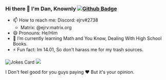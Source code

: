 ### Hi there 👋 I'm Dan, Knownly [![Github Badge](https://img.shields.io/badge/-ejrv-grey?style=flat&logo=github&logoColor=white&link=https://github.com/ejrv/)](https://www.github.com/ejrv/)

- 📫 How to reach me:
  Discord: ejrv#2738
  - Matrix: @ejrv:matrix.org
- 😄 Pronouns: He/Him
- 🌱 I’m currently learning Math and You Know, Dealing With High School Books.
- ⚡ Fun fact: Im 14.01, So don't harass me for my trash sources.

<!--
**kennelis/kennelis** is a ✨ _special_ ✨ repository because its `README.md` (this file) appears on your GitHub profile.

Here are some ideas to get you started:

- 🔭 I’m currently working on ...
- 🌱 I’m currently learning ...
- 👯 I’m looking to collaborate on ...
- 🤔 I’m looking for help with ...
- 💬 Ask me about ...
- 📫 How to reach me: ...
- 😄 Pronouns: ...
- ⚡ Fun fact: ...
-->
![Jokes Card](https://readme-jokes.vercel.app/api)
<a href="https://www.buymeacoffee.com/ejrv"><img src="https://img.buymeacoffee.com/button-api/?text=Buy me a coffin&emoji=⚰️&slug=ejrv&button_colour=408080&font_colour=ffffff&font_family=Cookie&outline_colour=ffffff&coffee_colour=FFDD00" /></a>

I Don't feel good for you guys paying ❤️ But it's your opinion.
